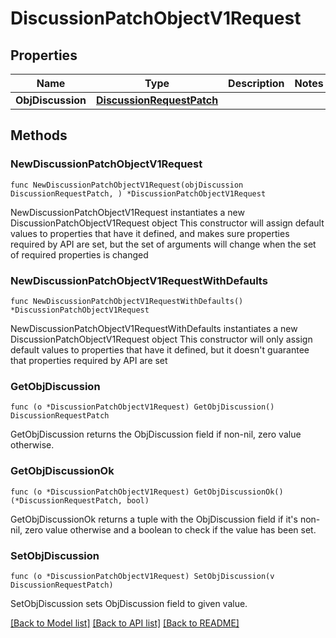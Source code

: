 # DiscussionPatchObjectV1Request

## Properties

Name | Type | Description | Notes
------------ | ------------- | ------------- | -------------
**ObjDiscussion** | [**DiscussionRequestPatch**](DiscussionRequestPatch.md) |  | 

## Methods

### NewDiscussionPatchObjectV1Request

`func NewDiscussionPatchObjectV1Request(objDiscussion DiscussionRequestPatch, ) *DiscussionPatchObjectV1Request`

NewDiscussionPatchObjectV1Request instantiates a new DiscussionPatchObjectV1Request object
This constructor will assign default values to properties that have it defined,
and makes sure properties required by API are set, but the set of arguments
will change when the set of required properties is changed

### NewDiscussionPatchObjectV1RequestWithDefaults

`func NewDiscussionPatchObjectV1RequestWithDefaults() *DiscussionPatchObjectV1Request`

NewDiscussionPatchObjectV1RequestWithDefaults instantiates a new DiscussionPatchObjectV1Request object
This constructor will only assign default values to properties that have it defined,
but it doesn't guarantee that properties required by API are set

### GetObjDiscussion

`func (o *DiscussionPatchObjectV1Request) GetObjDiscussion() DiscussionRequestPatch`

GetObjDiscussion returns the ObjDiscussion field if non-nil, zero value otherwise.

### GetObjDiscussionOk

`func (o *DiscussionPatchObjectV1Request) GetObjDiscussionOk() (*DiscussionRequestPatch, bool)`

GetObjDiscussionOk returns a tuple with the ObjDiscussion field if it's non-nil, zero value otherwise
and a boolean to check if the value has been set.

### SetObjDiscussion

`func (o *DiscussionPatchObjectV1Request) SetObjDiscussion(v DiscussionRequestPatch)`

SetObjDiscussion sets ObjDiscussion field to given value.



[[Back to Model list]](../README.md#documentation-for-models) [[Back to API list]](../README.md#documentation-for-api-endpoints) [[Back to README]](../README.md)


